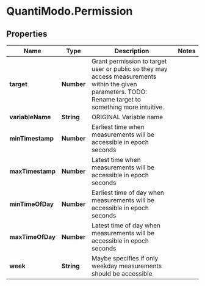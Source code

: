 # QuantiModo.Permission

## Properties
Name | Type | Description | Notes
------------ | ------------- | ------------- | -------------
**target** | **Number** | Grant permission to target user or public so they may access measurements within the given parameters. TODO: Rename target to something more intuitive. | 
**variableName** | **String** | ORIGINAL Variable name | 
**minTimestamp** | **Number** | Earliest time when measurements will be accessible in epoch seconds | 
**maxTimestamp** | **Number** | Latest time when measurements will be accessible in epoch seconds | 
**minTimeOfDay** | **Number** | Earliest time of day when measurements will be accessible in epoch seconds | 
**maxTimeOfDay** | **Number** | Latest time of day when measurements will be accessible in epoch seconds | 
**week** | **String** | Maybe specifies if only weekday measurements should be accessible | 


